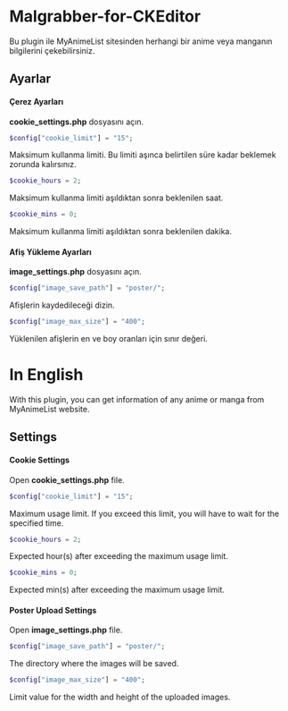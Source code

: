 # Malgrabber-for-CKEditor
Bu plugin ile MyAnimeList sitesinden herhangi bir anime veya manganın bilgilerini çekebilirsiniz.

## Ayarlar
#### Çerez Ayarları
**cookie_settings.php** dosyasını açın.

```php
$config["cookie_limit"] = "15";
```
Maksimum kullanma limiti. Bu limiti aşınca belirtilen süre kadar beklemek zorunda kalırsınız.

```php
$cookie_hours = 2;
```
Maksimum kullanma limiti aşıldıktan sonra beklenilen saat.

```php
$cookie_mins = 0;
```
Maksimum kullanma limiti aşıldıktan sonra beklenilen dakika.

#### Afiş Yükleme Ayarları
**image_settings.php** dosyasını açın.

```php
$config["image_save_path"] = "poster/";
```
Afişlerin kaydedileceği dizin.

```php
$config["image_max_size"] = "400";
```
Yüklenilen afişlerin en ve boy oranları için sınır değeri.

# In English
With this plugin, you can get information of any anime or manga from MyAnimeList website.

## Settings
#### Cookie Settings
Open **cookie_settings.php** file.

```php
$config["cookie_limit"] = "15";
```
Maximum usage limit. If you exceed this limit, you will have to wait for the specified time.

```php
$cookie_hours = 2;
```
Expected hour(s) after exceeding the maximum usage limit.

```php
$cookie_mins = 0;
```
Expected min(s) after exceeding the maximum usage limit.

#### Poster Upload Settings
Open **image_settings.php** file.

```php
$config["image_save_path"] = "poster/";
```
The directory where the images will be saved.

```php
$config["image_max_size"] = "400";
```
Limit value for the width and height of the uploaded images.
